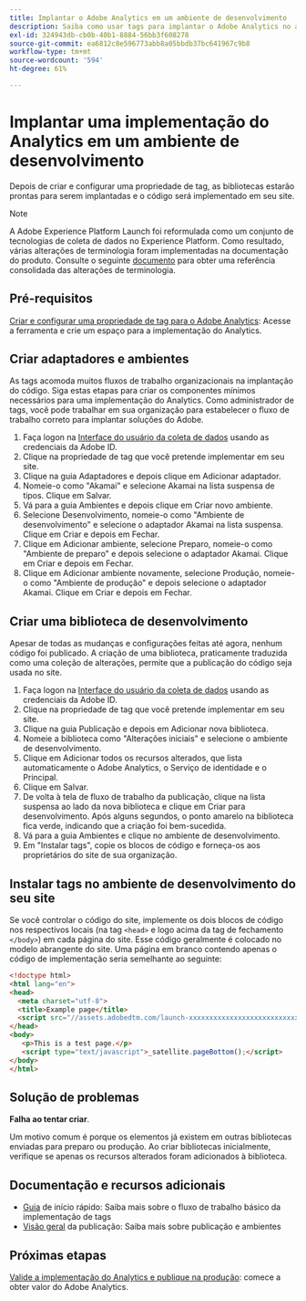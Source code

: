 ```yaml
---
title: Implantar o Adobe Analytics em um ambiente de desenvolvimento
description: Saiba como usar tags para implantar o Adobe Analytics no ambiente de desenvolvimento.
exl-id: 324943db-cb0b-40b1-8884-56bb3f608278
source-git-commit: ea6812c8e596773abb8a05bbdb37bc641967c9b8
workflow-type: tm+mt
source-wordcount: '594'
ht-degree: 61%

---
```


# Implantar uma implementação do Analytics em um ambiente de desenvolvimento

Depois de criar e configurar uma propriedade de tag, as bibliotecas estarão prontas para serem implantadas e o código será implementado em seu site.

>[!NOTE]
>A Adobe Experience Platform Launch foi reformulada como um conjunto de tecnologias de coleta de dados no Experience Platform. Como resultado, várias alterações de terminologia foram implementadas na documentação do produto. Consulte o seguinte [documento](https://experienceleague.adobe.com/docs/experience-platform/tags/term-updates.html?lang=en) para obter uma referência consolidada das alterações de terminologia.

## Pré-requisitos

[Criar e configurar uma propriedade de tag para o Adobe Analytics](create-analytics-property.md): Acesse a ferramenta e crie um espaço para a implementação do Analytics.

## Criar adaptadores e ambientes

As tags acomoda muitos fluxos de trabalho organizacionais na implantação do código. Siga estas etapas para criar os componentes mínimos necessários para uma implementação do Analytics. Como administrador de tags, você pode trabalhar em sua organização para estabelecer o fluxo de trabalho correto para implantar soluções do Adobe.

1. Faça logon na [Interface do usuário da coleta de dados](https://experience.adobe.com/data-collection) usando as credenciais da Adobe ID.
2. Clique na propriedade de tag que você pretende implementar em seu site.
3. Clique na guia Adaptadores e depois clique em Adicionar adaptador.
4. Nomeie-o como &quot;Akamai&quot; e selecione Akamai na lista suspensa de tipos. Clique em Salvar.
5. Vá para a guia Ambientes e depois clique em Criar novo ambiente.
6. Selecione Desenvolvimento, nomeie-o como &quot;Ambiente de desenvolvimento&quot; e selecione o adaptador Akamai na lista suspensa. Clique em Criar e depois em Fechar.
7. Clique em Adicionar ambiente, selecione Preparo, nomeie-o como &quot;Ambiente de preparo&quot; e depois selecione o adaptador Akamai. Clique em Criar e depois em Fechar.
8. Clique em Adicionar ambiente novamente, selecione Produção, nomeie-o como &quot;Ambiente de produção&quot; e depois selecione o adaptador Akamai. Clique em Criar e depois em Fechar.

## Criar uma biblioteca de desenvolvimento

Apesar de todas as mudanças e configurações feitas até agora, nenhum código foi publicado. A criação de uma biblioteca, praticamente traduzida como uma coleção de alterações, permite que a publicação do código seja usada no site.

1. Faça logon na [Interface do usuário da coleta de dados](https://experience.adobe.com/data-collection) usando as credenciais da Adobe ID.
2. Clique na propriedade de tag que você pretende implementar em seu site.
3. Clique na guia Publicação e depois em Adicionar nova biblioteca.
4. Nomeie a biblioteca como &quot;Alterações iniciais&quot; e selecione o ambiente de desenvolvimento.
5. Clique em Adicionar todos os recursos alterados, que lista automaticamente o Adobe Analytics, o Serviço de identidade e o Principal.
6. Clique em Salvar.
7. De volta à tela de fluxo de trabalho da publicação, clique na lista suspensa ao lado da nova biblioteca e clique em Criar para desenvolvimento. Após alguns segundos, o ponto amarelo na biblioteca fica verde, indicando que a criação foi bem-sucedida.
8. Vá para a guia Ambientes e clique no ambiente de desenvolvimento.
9. Em &quot;Instalar tags&quot;, copie os blocos de código e forneça-os aos proprietários do site de sua organização.

## Instalar tags no ambiente de desenvolvimento do seu site

Se você controlar o código do site, implemente os dois blocos de código nos respectivos locais (na tag `<head>` e logo acima da tag de fechamento `</body>`) em cada página do site. Esse código geralmente é colocado no modelo abrangente do site. Uma página em branco contendo apenas o código de implementação seria semelhante ao seguinte:

```html
<!doctype html>
<html lang="en">
<head>
  <meta charset="utf-8">
  <title>Example page</title>
  <script src="//assets.adobedtm.com/launch-xxxxxxxxxxxxxxxxxxxxxxxxxxxxxxxxxx-development.min.js"></script>
</head>
<body>
   <p>This is a test page.</p>
   <script type="text/javascript">_satellite.pageBottom();</script>
</body>
</html>
```

## Solução de problemas

**Falha ao tentar criar**.

Um motivo comum é porque os elementos já existem em outras bibliotecas enviadas para preparo ou produção. Ao criar bibliotecas inicialmente, verifique se apenas os recursos alterados foram adicionados à biblioteca.

## Documentação e recursos adicionais

- [Guia](https://experienceleague.adobe.com/docs/experience-platform/tags/get-started/quick-start.html?lang=en) de início rápido: Saiba mais sobre o fluxo de trabalho básico da implementação de tags
- [Visão geral](https://experienceleague.adobe.com/docs/experience-platform/tags/publish/overview.html?lang=en) da publicação: Saiba mais sobre publicação e ambientes

## Próximas etapas

[Valide a implementação do Analytics e publique na produção](validate-publish-prod.md): comece a obter valor do Adobe Analytics.

